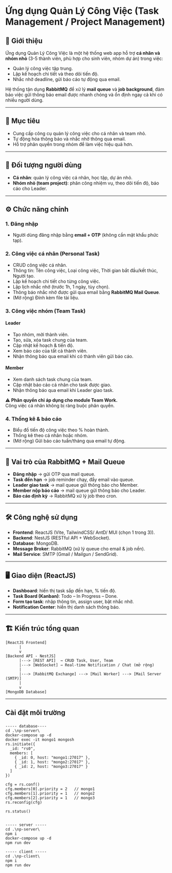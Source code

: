 # Ứng dụng Quản Lý Công Việc (Task Management / Project Management)

## 📌 Giới thiệu
Ứng dụng Quản Lý Công Việc là một hệ thống web app hỗ trợ **cá nhân và nhóm nhỏ** (3-5 thành viên, phù hợp cho sinh viên, nhóm dự án) trong việc:
- Quản lý công việc tập trung.
- Lập kế hoạch chi tiết và theo dõi tiến độ.
- Nhắc nhở deadline, gửi báo cáo tự động qua email.

Hệ thống tận dụng **RabbitMQ** để xử lý **mail queue** và **job background**, đảm bảo việc gửi thông báo email được nhanh chóng và ổn định ngay cả khi có nhiều người dùng.

---

## 🎯 Mục tiêu
- Cung cấp công cụ quản lý công việc cho cá nhân và team nhỏ.
- Tự động hóa thông báo và nhắc nhở thông qua email.
- Hỗ trợ phân quyền trong nhóm để làm việc hiệu quả hơn.

---

## 👥 Đối tượng người dùng
- **Cá nhân**: quản lý công việc cá nhân, học tập, dự án nhỏ.
- **Nhóm nhỏ (team project)**: phân công nhiệm vụ, theo dõi tiến độ, báo cáo cho Leader.

---

## ⚙️ Chức năng chính

### 1. Đăng nhập
- Người dùng đăng nhập bằng **email + OTP** (không cần mật khẩu phức tạp).

### 2. Công việc cá nhân (Personal Task)
- CRUD công việc cá nhân.
- Thông tin: Tên công việc, Loại công việc, Thời gian bắt đầu/kết thúc, Người tạo.
- Lập kế hoạch chi tiết cho từng công việc.
- Lập lịch nhắc nhở (trước 1h, 1 ngày, tùy chọn).
- Thông báo nhắc nhở được gửi qua email bằng **RabbitMQ Mail Queue**.
- (Mở rộng) Đính kèm file tài liệu.

### 3. Công việc nhóm (Team Task)
#### Leader
- Tạo nhóm, mời thành viên.
- Tạo, sửa, xóa task chung của team.
- Cập nhật kế hoạch & tiến độ.
- Xem báo cáo của tất cả thành viên.
- Nhận thông báo qua email khi có thành viên gửi báo cáo.

#### Member
- Xem danh sách task chung của team.
- Cập nhật báo cáo cá nhân cho task được giao.
- Nhận thông báo qua email khi Leader giao task.

⚠️ **Phân quyền chỉ áp dụng cho module Team Work.**  
Công việc cá nhân không bị ràng buộc phân quyền.

### 4. Thống kê & báo cáo
- Biểu đồ tiến độ công việc theo % hoàn thành.
- Thống kê theo cá nhân hoặc nhóm.
- (Mở rộng) Gửi báo cáo tuần/tháng qua email tự động.

---

## 📩 Vai trò của RabbitMQ + Mail Queue
- **Đăng nhập** → gửi OTP qua mail queue.
- **Task đến hạn** → job reminder chạy, đẩy email vào queue.
- **Leader giao task** → mail queue gửi thông báo cho Member.
- **Member nộp báo cáo** → mail queue gửi thông báo cho Leader.
- **Báo cáo định kỳ** → RabbitMQ xử lý job theo cron.

---

## 🛠️ Công nghệ sử dụng
- **Frontend**: ReactJS (Vite, TailwindCSS/ AntD/ MUI (chọn 1 trong 3)).  
- **Backend**: NestJS (RESTful API + WebSocket).  
- **Database**: MongoDB.  
- **Message Broker**: RabbitMQ (xử lý queue cho email & job nền).  
- **Mail Service**: SMTP (Gmail / Mailgun / SendGrid).  

---

## 🖥️ Giao diện (ReactJS)
- **Dashboard**: hiển thị task sắp đến hạn, % tiến độ.
- **Task Board (Kanban)**: Todo – In Progress – Done.
- **Form tạo task**: nhập thông tin, assign user, bật nhắc nhở.
- **Notification Center**: hiển thị danh sách thông báo.

---

## 🏗️ Kiến trúc tổng quan

```text
[ReactJS Frontend]
      |
      v
[Backend API - NestJS]
      |---> [REST API]  → CRUD Task, User, Team
      |---> [WebSocket] → Real-time Notification / Chat (mở rộng)
      |
      |---> [RabbitMQ Exchange] ---> [Mail Worker] ---> [Mail Server (SMTP)]
      |
      v
[MongoDB Database]
```
---
## Cài đặt môi trường
### 
```
----- database----
cd .\np-server\
docker-compose up -d
docker exec -it mongo1 mongosh
rs.initiate({
  _id: "rs0",
  members: [
    { _id: 0, host: "mongo1:27017" },
    { _id: 1, host: "mongo2:27017" },
    { _id: 2, host: "mongo3:27017" }
  ]
})

cfg = rs.conf()
cfg.members[0].priority = 2   // mongo1
cfg.members[1].priority = 1   // mongo2
cfg.members[2].priority = 1   // mongo3
rs.reconfig(cfg)

rs.status()


----- server -----
cd .\np-server\
npm i
docker-compose up -d 
npm run dev

----- client -----
cd .\np-client\
npm i
npm run dev

```